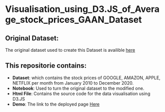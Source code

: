 # Visualisation_using_D3.JS_of_Average_stock_prices_GAAN_Dataset

## Original Dataset:
The original dataset used to create this Dataset is availible [here](https://www.kaggle.com/datasets/kaushiksuresh147/faang-fbamazonapplenetflixgoogle-stocks?select=NFLX+Historical+Data.csv)

## This repositorie contains:
- **Dataset**: which contains the stock prices of GOOGLE, AMAZON, APPLE, NETFLIX per month from January 2010 to December 2020.
- **Notebook**: Used to turn the original dataset to the modified one.
- **Html File**: Contains the source code for the data visualisation using D3.JS
- **Demo**: The link to the deployed page [Here](https://skandarchahbouni.github.io/line_graph_data_visualisation_using_D3.js/)
 
